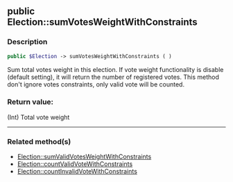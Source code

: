 ## public Election::sumVotesWeightWithConstraints

### Description    

```php
public $Election -> sumVotesWeightWithConstraints ( )
```

Sum total votes weight in this election. If vote weight functionality is disable (default setting), it will return the number of registered votes. This method don't ignore votes constraints, only valid vote will be counted.    


### Return value:   

(Int) Total vote weight


---------------------------------------

### Related method(s)      

* [Election::sumValidVotesWeightWithConstraints](../Election%20Class/public%20Election--sumValidVotesWeightWithConstraints.md)    
* [Election::countValidVoteWithConstraints](../Election%20Class/public%20Election--countValidVoteWithConstraints.md)    
* [Election::countInvalidVoteWithConstraints](../Election%20Class/public%20Election--countInvalidVoteWithConstraints.md)    
